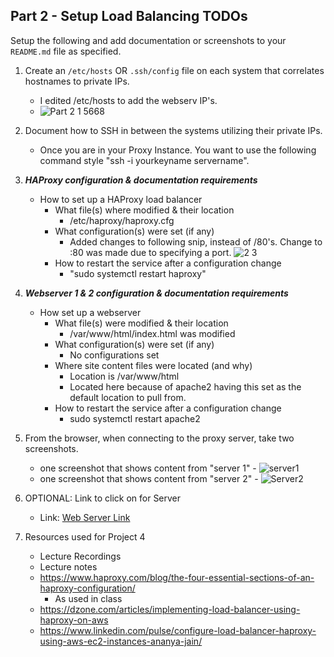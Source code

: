 ## Part 2 - Setup Load Balancing TODOs

Setup the following and add documentation or screenshots to your `README.md` file as specified.

1. Create an `/etc/hosts` OR `.ssh/config` file on each system that correlates hostnames to private IPs.
   - I edited /etc/hosts to add the webserv IP's.
   - ![Part 2 1 5668](https://user-images.githubusercontent.com/77283021/159066182-4a7c7951-3252-407a-a2e2-2b4e9048acb7.png)
2. Document how to SSH in between the systems utilizing their private IPs.
      - Once you are in your Proxy Instance. You want to use the following command style "ssh -i yourkeyname servername". 
3. **_HAProxy configuration & documentation requirements_**
   - How to set up a HAProxy load balancer
     - What file(s) where modified & their location
         - /etc/haproxy/haproxy.cfg
     - What configuration(s) were set (if any)
         - Added changes to following snip, instead of /80's. Change to :80 was made due to specifying a port. 
      ![2 3](https://user-images.githubusercontent.com/77283021/159068650-ddf32e06-062b-420b-98ff-43c5a033e5ca.png)
     - How to restart the service after a configuration change
         - "sudo systemctl restart haproxy"
4. **_Webserver 1 & 2 configuration & documentation requirements_**
   - How set up a webserver
     - What file(s) were modified & their location
          - /var/www/html/index.html was modified
     - What configuration(s) were set (if any)
          - No configurations set
     - Where site content files were located (and why)
          - Location is /var/www/html
          - Located here because of apache2 having this set as the default location to pull from.
     - How to restart the service after a configuration change
          - sudo systemctl restart apache2

5. From the browser, when connecting to the proxy server, take two screenshots.
   - one screenshot that shows content from "server 1"
            - ![server1](https://user-images.githubusercontent.com/77283021/159075565-7577690e-04e8-4602-93d2-149345507059.PNG)
   - one screenshot that shows content from "server 2"
            - ![Server2](https://user-images.githubusercontent.com/77283021/159075569-3295e3eb-690c-4b7c-99e6-0b8d4a4bd0e7.PNG)
6. OPTIONAL:
   Link to click on for Server
   - Link: [Web Server Link](http://54.211.45.114/?C=N;O=A)

7. Resources used for Project 4
   - Lecture Recordings
   - Lecture notes
   - https://www.haproxy.com/blog/the-four-essential-sections-of-an-haproxy-configuration/
      - As used in class
   - https://dzone.com/articles/implementing-load-balancer-using-haproxy-on-aws
   - https://www.linkedin.com/pulse/configure-load-balancer-haproxy-using-aws-ec2-instances-ananya-jain/
